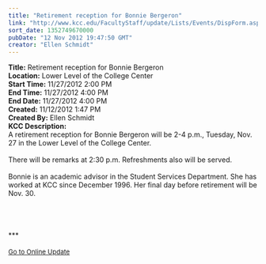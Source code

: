 ```yaml
---
title: "Retirement reception for Bonnie Bergeron"
link: "http://www.kcc.edu/FacultyStaff/update/Lists/Events/DispForm.aspx?ID=323"
sort_date: 1352749670000
pubDate: "12 Nov 2012 19:47:50 GMT"
creator: "Ellen Schmidt"
---
```


<div><b>Title:</b> Retirement reception for Bonnie Bergeron</div>
<div><b>Location:</b> Lower Level of the College Center</div>
<div><b>Start Time:</b> 11/27/2012 2:00 PM</div>
<div><b>End Time:</b> 11/27/2012 4:00 PM</div>
<div><b>End Date:</b> 11/27/2012 4:00 PM</div>
<div><b>Created:</b> 11/12/2012 1:47 PM</div>
<div><b>Created By:</b> Ellen Schmidt</div>
<div><b>KCC Description:</b> <div class="ExternalClass5C1A79845FF44B989D7BC4646B655401"><div>A retirement reception for Bonnie Bergeron will be 2-4 p.m., Tuesday, Nov. 27 in the Lower Level of the College Center. <br /> <br />There will be remarks at 2:30 p.m. Refreshments also will be served.<br /> <br />Bonnie is an academic advisor in the Student Services Department. She has worked at KCC since December 1996. Her final day before retirement will be Nov. 30. <br /></div>
<div> </div>
<div> </div>
<div> </div>
<div>
<div>
<div> </div>
<div>***</div>
<div> </div>
<div>
<div><font size="2"><a href="/FacultyStaff/update/Pages/dailyupdate.aspx">Go to Online Update</a></font></div>
<div><font size="2"></font> </div>
<div> </div></div></div></div></div></div>
